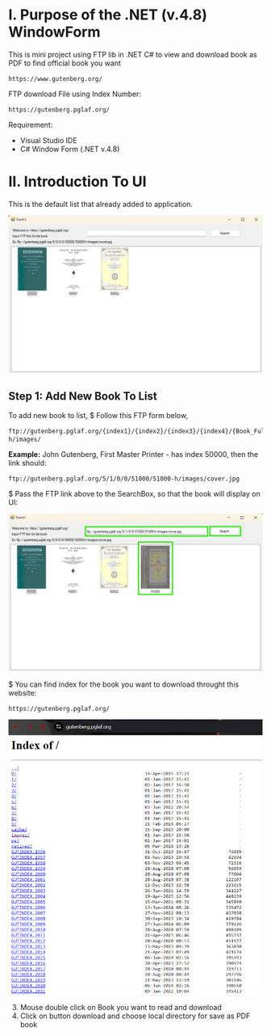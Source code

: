 # I. Purpose of the .NET (v.4.8) WindowForm

This is mini project using FTP lib in .NET C# to view and download book as PDF to find official book you want

	https://www.gutenberg.org/
 FTP download File using Index Number:
 
 	https://gutenberg.pglaf.org/
Requirement: 
- Visual Studio IDE
- C# Window Form (.NET v.4.8)

# II. Introduction To UI
This is the default list that already added to application.

![1.png : Intro to the UI for view and download book](https://github.com/BunlongCHEA/.NET_FTPDownloadBookFrom_Gutenberg/blob/master/Img_README/1.png)

## Step 1: Add New Book To List
To add new book to list, 
$ Follow this FTP form below, 
	
	ftp://gutenberg.pglaf.org/{index1}/{index2}/{index3}/{index4}/{Book_Full_Index}/{Book_Full_Index}-h/images/

**Example:** John Gutenberg, First Master Printer - has index 50000, then the link should:

	ftp://gutenberg.pglaf.org/5/1/0/0/51000/51000-h/images/cover.jpg

$ Pass the FTP link above to the SearchBox, so that the book will display on UI:

![2.png : Add new book with FTP link](https://github.com/BunlongCHEA/.NET_FTPDownloadBookFrom_Gutenberg/blob/master/Img_README/2.png)

$ You can find index for the book you want to download throught this website:
	
	https://gutenberg.pglaf.org/

![3.png : Gutenberg website with index download file](https://github.com/BunlongCHEA/.NET_FTPDownloadBookFrom_Gutenberg/blob/master/Img_README/3.png)

3. Mouse double click on Book you want to read and download
4. Click on button download and choose local directory for save as PDF book
